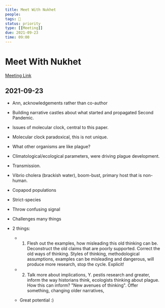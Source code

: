 ```yaml
---
title: Meet With Nukhet
people:
tags: 🧨
status: priority
type: [[Meeting]]
due: 2021-09-23
time: 09:00
---
```


# Meet With Nukhet

[Meeting Link]()

## 2021-09-23

- Ann, acknowledgements rather than co-author
- Building narrative castles about what started and propagated Second Pandemic.
- Issues of molecular clock, central to this paper.
- Molecular clock paradoxical, this is not unique.
- What other organisms are like plague?
- Climatological/ecological parameters, were driving plague development.
- Transmission.
- Vibrio cholera (brackish water), boom-bust, primary host that is non-human.
- Copapod populations
- Strict-species
- Throw confusing signal
- Challenges many things

- 2 things:
	- 1. Flesh out the examples, how misleading this old thinking can be. Deconstruct the old claims that are poorly supported. Correct the old ways of thinking. Styles of thinking, methodological assumptions, examples can be misleading and dangerous, will produce more research, stop the cycle.  Explicit!
	- 2. Talk more about implications, Y. pestis research and greater, inform the way historians think, ecologists thinking about plague. How this can inform? "New avenues of thinking". Offer something, changing older narratives,
	
	- Great potential :)